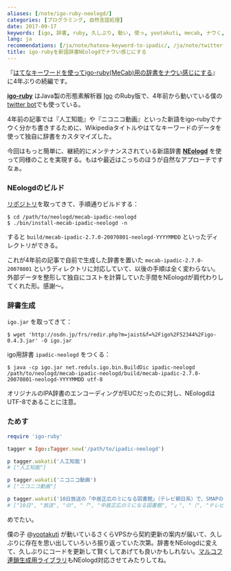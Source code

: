 ```yaml
---
aliases: [/note/igo-ruby-neologd/]
categories: [プログラミング, 自然言語処理]
date: 2017-09-17
keywords: [igo, 辞書, ruby, 久しぶり, 動い, 使っ, yootakuti, mecab, ナウく, hatena]
lang: ja
recommendations: [/ja/note/hatena-keyword-to-ipadic/, /ja/note/twitter-bot/, /ja/note/recommender-libraries/]
title: igo-rubyを新語辞書NEologdでナウい感じにする
---
```


『[はてなキーワードを使ってigo-ruby(MeCab)用の辞書をナウい感じにする](/note/hatena-keyword-to-ipadic/)』に4年ぶりの続編です。

**[igo-ruby](https://github.com/kyow/igo-ruby)** はJava製の形態素解析器 [Igo](http://igo.osdn.jp/) のRuby版で、4年前から動いている僕の[twitter bot](https://github.com/takuti/twitter-bot)でも使っている。

4年前の記事では『人工知能』や『ニコニコ動画』といった新語をigo-rubyでナウく分かち書きするために、Wikipediaタイトルやはてなキーワードのデータを使って独自に辞書をカスタマイズした。

今回はもっと簡単に、継続的にメンテナンスされている新語辞書 **[NEologd](https://github.com/neologd/mecab-ipadic-neologd)** を使って同様のことを実現する。もはや最近はこっちのほうが自然なアプローチですなぁ。

### NEologdのビルド

[リポジトリ](https://github.com/neologd/mecab-ipadic-neologd)を取ってきて、手順通りビルドする：

```
$ cd /path/to/neologd/mecab-ipadic-neologd
$ ./bin/install-mecab-ipadic-neologd -n
```

すると `build/mecab-ipadic-2.7.0-20070801-neologd-YYYYMMDD` といったディレクトリができる。

これが4年前の記事で自前で生成した辞書を置いた `mecab-ipadic-2.7.0-20070801` というディレクトリに対応していて、以後の手順は全く変わらない。外部データを整形して独自にコストを計算していた手間をNEologdが肩代わりしてくれた形。感謝〜。

### 辞書生成

`igo.jar` を取ってきて：

```
$ wget 'http://osdn.jp/frs/redir.php?m=jaist&f=%2Figo%2F52344%2Figo-0.4.3.jar' -O igo.jar
```

igo用辞書 `ipadic-neologd` をつくる：

```
$ java -cp igo.jar net.reduls.igo.bin.BuildDic ipadic-neologd /path/to/neologd/mecab-ipadic-neologd/build/mecab-ipadic-2.7.0-20070801-neologd-YYYYMMDD utf-8
```

オリジナルのIPA辞書のエンコーディングがEUCだったのに対し、NEologdはUTF-8であることに注意。

### ためす

```rb
require 'igo-ruby'

tagger = Igo::Tagger.new('/path/to/ipadic-neologd')

p tagger.wakati('人工知能')
# ["人工知能"]

p tagger.wakati('ニコニコ動画')
# ["ニコニコ動画"]

p tagger.wakati('10日放送の「中居正広のミになる図書館」（テレビ朝日系）で、SMAPの中居正広が、篠原信一の過去の勘違いを明かす一幕があった。')
# ["10日", "放送", "の", "「", "中居正広のミになる図書館", "」", "（", "テレビ朝日", "系", "）", "で", "、", "SMAP", "の", "中居正広", "が", "、", "篠原信一", "の", "過去", "の", "勘違い", "を", "明かす", "一幕", "が", "あっ", "た", "。"]
```

めでたい。

僕の子 @[yootakuti](https://twitter.com/yootakuti) が動いているさくらVPSから契約更新の案内が届いて、久しぶりに存在を思い出していろいろ振り返っていた次第。辞書をNEologdに変えて、久しぶりにコードを更新して賢くしてあげても良いかもしれない。[マルコフ連鎖生成用ライブラリ](https://github.com/takuti/kusari)もNEologd対応させてみたりしてね。